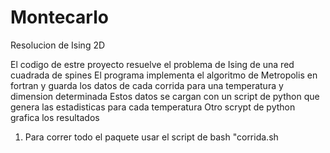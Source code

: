 # Montecarlo
Resolucion de Ising 2D

El codigo de estre proyecto resuelve el problema de Ising de una red cuadrada de spines
El programa implementa el algoritmo de Metropolis en fortran y guarda los datos de cada corrida para una temperatura y dimension determinada
Estos datos se cargan con un script de python que genera las estadisticas para cada temperatura
Otro scrypt de python grafica los resultados

1. Para correr todo el paquete usar el script de bash "corrida.sh
